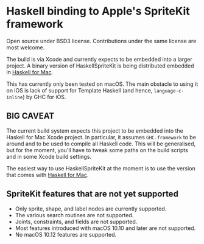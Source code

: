 # Haskell binding to Apple's SpriteKit framework

Open source under BSD3 license. Contributions under the same license are most welcome.

The build is via Xcode and currently expects to be embedded into a larger project. A binary version of HaskellSpriteKit is being distributed embedded in [Haskell for Mac](http://haskellformac.com).

This has currently only been tested on macOS. The main obstacle to using it on iOS is lack of support for Template Haskell (and hence, `language-c-inline`) by GHC for iOS.


## BIG CAVEAT

The current build system expects this project to be embedded into the Haskell for Mac Xcode project. In particular, it assumes `GHC.framework` to be around and to be used to compile all Haskell code. This will be generalised, but for the moment, you'll have to tweak some paths on the build scripts and in some Xcode build settings.

The easiest way to use HaskellSpriteKit at the moment is to use the version that comes with [Haskell for Mac](http://haskellformac.com).


## SpriteKit features that are not yet supported

* Only sprite, shape, and label nodes are currently supported.
* The various search routines are not supported.
* Joints, constraints, and fields are not supported.
* Most features introduced with macOS 10.10 and later are not supported.
* No macOS 10.12 features are supported.